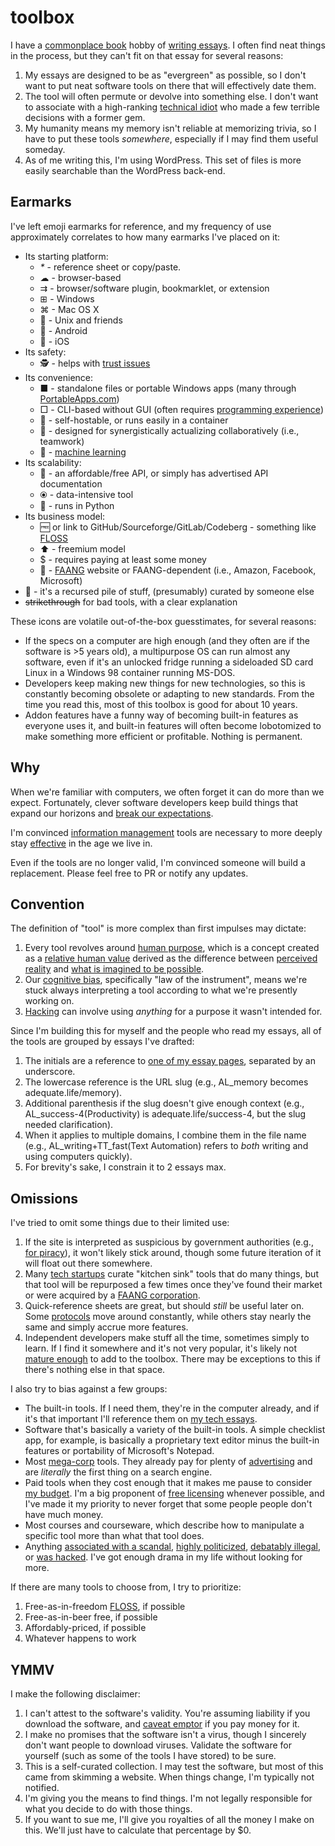 
# toolbox

I have a [commonplace book](https://en.wikipedia.org/wiki/Commonplace_book) hobby of [writing essays](https://stucky.tech/creations/). I often find neat things in the process, but they can't fit on that essay for several reasons:

1. My essays are designed to be as "evergreen" as possible, so I don't want to put neat software tools on there that will effectively date them.
2. The tool will often permute or devolve into something else. I don't want to associate with a high-ranking [technical idiot](https://notageni.us/idiot/) who made a few terrible decisions with a former gem.
3. My humanity means my memory isn't reliable at memorizing trivia, so I have to put these tools _somewhere_, especially if I may find them useful someday.
4. As of me writing this, I'm using WordPress. This set of files is more easily searchable than the WordPress back-end.

## Earmarks

I've left emoji earmarks for reference, and my frequency of use approximately correlates to how many earmarks I've placed on it:  

- Its starting platform:  
  - _*_ - reference sheet or copy/paste.
  - ☁ - browser-based
  - ⇉ - browser/software plugin, bookmarklet, or extension
  - ⊞ - Windows
  - ⌘ - Mac OS X
  - 🐧 - Unix and friends
  - 🤖 - Android
  - 🍎 - iOS
- Its safety:  
  - 🕵️ - helps with [trust issues](https://gainedin.site/trust/)
- Its convenience:  
  - ■ - standalone files or portable Windows apps (many through [PortableApps.com](https://portableapps.com/))
  - □ - CLI-based without GUI (often requires [programming experience](https://trendless.tech/prog-basics))
  - 💾 - self-hostable, or runs easily in a container
  - 🤝 - designed for synergistically actualizing collaboratively (i.e., teamwork)
  - 🎰 - [machine learning](https://trendless.tech/ml/)
- Its scalability:  
  - 🔌 - an affordable/free API, or simply has advertised API documentation
  - ⦿ - data-intensive tool
  - 🐍 - runs in Python
- Its business model:  
  - 🆓 or link to GitHub/Sourceforge/GitLab/Codeberg - something like [FLOSS](https://trendless.tech/floss/)
  - ⬆️ - freemium model
  - $ - requires paying at least some money
  - 🧛 - [FAANG](https://trendless.tech/faang) website or FAANG-dependent (i.e., Amazon, Facebook, Microsoft)
- 💩 - it's a recursed pile of stuff, (presumably) curated by someone else
- ~~strikethrough~~ for bad tools, with a clear explanation

These icons are volatile out-of-the-box guesstimates, for several reasons:  

- If the specs on a computer are high enough (and they often are if the software is >5 years old), a multipurpose OS can run almost any software, even if it's an unlocked fridge running a sideloaded SD card Linux in a Windows 98 container running MS-DOS.
- Developers keep making new things for new technologies, so this is constantly becoming obsolete or adapting to new standards. From the time you read this, most of this toolbox is good for about 10 years.
- Addon features have a funny way of becoming built-in features as everyone uses it, and built-in features will often become lobotomized to make something more efficient or profitable. Nothing is permanent.

## Why

When we're familiar with computers, we often forget it can do more than we expect. Fortunately, clever software developers keep build things that expand our horizons and [break our expectations](https://trendless.tech/hacking/).

I'm convinced [information management](https://notageni.us/information/) tools are necessary to more deeply stay [effective](https://gainedin.site/results/) in the age we live in.

Even if the tools are no longer valid, I'm convinced someone will build a replacement. Please feel free to PR or notify any updates.

## Convention

The definition of "tool" is more complex than first impulses may dictate:  

1. Every tool revolves around [human purpose](https://gainedin.site/purpose/), which is a concept created as a [relative human value](https://gainedin.site/values/) derived as the difference between [perceived reality](https://gainedin.site/reality/) and [what is imagined to be possible](https://gainedin.site/imagination/).
2. Our [cognitive bias](https://gainedin.site/bias), specifically "law of the instrument", means we're stuck always interpreting a tool according to what we're presently working on.
3. [Hacking](https://trendless.tech/hacking) can involve using _anything_ for a purpose it wasn't intended for.

Since I'm building this for myself and the people who read my essays, all of the tools are grouped by essays I've drafted:  

1. The initials are a reference to [one of my essay pages](https://stucky.tech/creations/), separated by an underscore.
2. The lowercase reference is the URL slug (e.g., AL_memory becomes adequate.life/memory).
3. Additional parenthesis if the slug doesn't give enough context (e.g., AL_success-4(Productivity) is adequate.life/success-4, but the slug needed clarification).
4. When it applies to multiple domains, I combine them in the file name (e.g., AL_writing+TT_fast(Text Automation) refers to _both_ writing and using computers quickly).
5. For brevity's sake, I constrain it to 2 essays max.

## Omissions

I've tried to omit some things due to their limited use:  

1. If the site is interpreted as suspicious by government authorities (e.g., [for piracy](https://trendless.tech/torrent/)), it won't likely stick around, though some future iteration of it will float out there somewhere.
2. Many [tech startups](https://trendless.tech/entrepreneur/) curate "kitchen sink" tools that do many things, but that tool will be repurposed a few times once they've found their market or were acquired by a [FAANG corporation](https://trendless.tech/faang/).
3. Quick-reference sheets are great, but should _still_ be useful later on. Some [protocols](https://trendless.tech/protocols/) move around constantly, while others stay nearly the same and simply accrue more features.
4. Independent developers make stuff all the time, sometimes simply to learn. If I find it somewhere and it's not very popular, it's likely not [mature enough](https://gainedin.site/trends/) to add to the toolbox. There may be exceptions to this if there's nothing else in that space.

I also try to bias against a few groups:  

- The built-in tools. If I need them, they're in the computer already, and if it's that important I'll reference them on [my tech essays](https://trendless.tech).
- Software that's basically a variety of the built-in tools. A simple checklist app, for example, is basically a proprietary text editor minus the built-in features or portability of Microsoft's Notepad.
- Most [mega-corp](https://gainedin.site/groups-large) tools. They already pay for plenty of [advertising](https://notageni.us/marketing/) and are _literally_ the first thing on a search engine.
- Paid tools when they cost enough that it makes me pause to consider [my budget](https://adequate.life/money-3/). I'm a big proponent of [free licensing](https://trendless.tech/floss/) whenever possible, and I've made it my priority to never forget that some people people don't have much money.
- Most courses and courseware, which describe how to manipulate a specific tool more than what that tool does.
- Anything [associated with a scandal](https://trendless.tech/faang), [highly politicized](https://gainedin.site/conservative-liberal), [debatably illegal](https://notageni.us/legally-safe), or [was hacked](https://trendless.tech/hacking). I've got enough drama in my life without looking for more.

If there are many tools to choose from, I try to prioritize:  

1. Free-as-in-freedom [FLOSS](https://trendless.tech/floss), if possible
2. Free-as-in-beer free, if possible
3. Affordably-priced, if possible
4. Whatever happens to work

## YMMV

I make the following disclaimer:  

1. I can't attest to the software's validity. You're assuming liability if you download the software, and [caveat emptor](https://notageni.us/legal-doctrines) if you pay money for it.
2. I make no promises that the software isn't a virus, though I sincerely don't want people to download viruses. Validate the software for yourself (such as some of the tools I have stored) to be sure.
3. This is a self-curated collection. I may test the software, but most of this came from skimming a website. When things change, I'm typically not notified.
4. I'm giving you the means to find things. I'm not legally responsible for what you decide to do with those things.
5. If you want to sue me, I'll give you royalties of all the money I make on this. We'll just have to calculate that percentage by $0.
